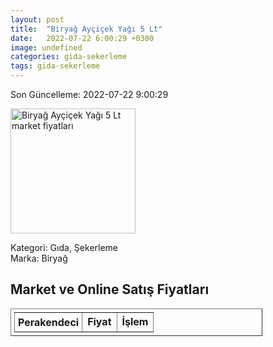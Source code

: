 ```yaml
---
layout: post
title:  "Biryağ Ayçiçek Yağı 5 Lt"
date:   2022-07-22 6:00:29 +0300
image: undefined
categories: gida-sekerleme
tags: gida-sekerleme
---
```


Son Güncelleme: 2022-07-22 9:00:29

<img src="undefined" width="200" alt="Biryağ Ayçiçek Yağı 5 Lt market fiyatları" />

Kategori: Gıda, Şekerleme
<br />
Marka: Biryağ

<h2>Market ve Online Satış Fiyatları</h2>

<table border="1" style="padding: 5px;width:80%;">
  <tr>
    <td style="padding: 5px;"><strong>Perakendeci</strong></td>
    <td><strong>Fiyat</strong></td>
    <td><strong>İşlem</strong></td>
  </tr>
  
</table>
